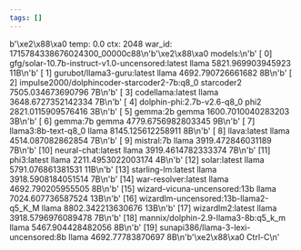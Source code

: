 ```yaml
---
tags: []
---
```

b'\xe2\x88\xa0 temp: 0.0 ctx: 2048 war_id: 1715784338676024300_00000c88\n'b'\xe2\x88\xa0 models:\n'b' [ 0] gfg/solar-10.7b-instruct-v1.0-uncensored:latest        llama 5821.969903945923          11B\n'b' [ 1] gurubot/llama3-guru:latest              llama 4692.790726661682           8B\n'b' [ 2] impulse2000/dolphincoder-starcoder2-7b:q8_0   starcoder2 7505.034673690796           7B\n'b' [ 3] codellama:latest                        llama 3648.6727352142334           7B\n'b' [ 4] dolphin-phi:2.7b-v2.6-q8_0               phi2 2821.0115909576416           3B\n'b' [ 5] gemma:2b                                gemma 1600.7010040283203           3B\n'b' [ 6] gemma:7b                                gemma 4779.6756982803345           9B\n'b' [ 7] llama3:8b-text-q8_0                     llama 8145.125612258911           8B\n'b' [ 8] llava:latest                            llama 4514.087082862854           7B\n'b' [ 9] mistral:7b                              llama 3919.472846031189           7B\n'b' [10] neural-chat:latest                      llama 3919.4614782333374           7B\n'b' [11] phi3:latest                             llama 2211.4953022003174           4B\n'b' [12] solar:latest                            llama 5791.076861381531          11B\n'b' [13] starling-lm:latest                      llama 3918.5908184051514           7B\n'b' [14] war-resolver:latest                     llama 4692.790205955505           8B\n'b' [15] wizard-vicuna-uncensored:13b            llama 7024.607736587524          13B\n'b' [16] wizardlm-uncensored:13b-llama2-q5_K_M        llama 8802.342213630676          13B\n'b' [17] wizardlm2:latest                        llama 3918.5796976089478           7B\n'b' [18] mannix/dolphin-2.9-llama3-8b:q5_k_m        llama 5467.904428482056           8B\n'b' [19] sunapi386/llama-3-lexi-uncensored:8b        llama 4692.77783870697           8B\n'b'\xe2\x88\xa0 Ctrl-C\n'